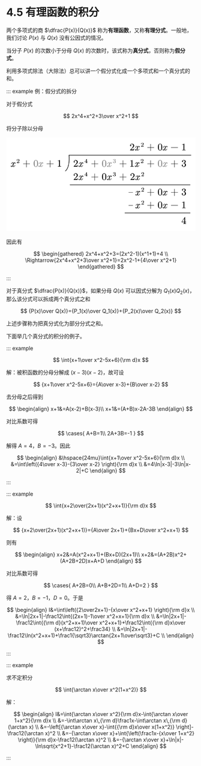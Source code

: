# 4.5 有理函数的积分

两个多项式的商 $\dfrac{P(x)}{Q(x)}$ 称为**有理函数**，又称**有理分式**。一般地，我们讨论 $P(x)$ 与 $Q(x)$ 没有公因式的情况。

当分子 $P(x)$ 的次数小于分母 $Q(x)$ 的次数时，该式称为**真分式**，否则称为**假分式**。

利用多项式除法（大除法）总可以讲一个假分式化成一个多项式和一个真分式的和。

::: example 例：假分式的拆分

对于假分式

$$
2x^4+x^2+3\over x^2+1
$$

将分子除以分母

![](./images/poly-div.svg)

因此有

$$
\begin{gathered}
2x^4+x^2+3=(2x^2-1)(x^1+1)+4 \\
\Rightarrow{2x^4+x^2+3\over x^2+1}=2x^2-1+{4\over x^2+1}
\end{gathered}
$$

:::

对于真分式 $\dfrac{P(x)}{Q(x)}$，如果分母 $Q(x)$ 可以因式分解为 $Q_1(x)Q_2(x)$，那么该分式可以拆成两个真分式之和

$$
{P(x)\over Q(x)}={P_1(x)\over Q_1(x)}+{P_2(x)\over Q_2(x)}
$$

上述步骤称为把真分式化为部分分式之和。

下面举几个真分式的积分的例子。

::: example

$$
\int{x+1\over x^2-5x+6}{\rm d}x
$$

解：被积函数的分母分解成 $(x-3)(x-2)$，故可设

$$
{x+1\over x^2-5x+6}={A\over x-3}+{B\over x-2}
$$

去分母之后得到

$$
\begin{align}
x+1&=A(x-2)+B(x-3)\\
x+1&=(A+B)x-2A-3B
\end{align}
$$

对比系数可得

$$
\cases{
A+B=1\\
2A+3B=-1
}
$$

解得 $A=4$，$B=-3$。因此

$$
\begin{align}
&\hspace{24mu}\int{x+1\over x^2-5x+6}{\rm d}x \\
&=\int\left({4\over x-3}-{3\over x-2} \right){\rm d}x \\
&=4\ln|x-3|-3\ln|x-2|+C
\end{align}
$$

:::

::: example

$$
\int{x+2\over(2x+1)(x^2+x+1)}{\rm d}x
$$

解：设

$$
{x+2\over(2x+1)(x^2+x+1)}={A\over 2x+1}+{Bx+D\over x^2+x+1}
$$

则有

$$
\begin{align}
x+2&=A(x^2+x+1)+(Bx+D)(2x+1)\\
x+2&=(A+2B)x^2+(A+2B+2D)x+A+D
\end{align}
$$

对比系数可得

$$
\cases{
A+2B=0\\
A+B+2D=1\\
A+D=2
}
$$

得 $A=2$，$B=-1$，$D=0$。于是

$$
\begin{align}
I&=\int\left({2\over2x+1}-{x\over x^2+x+1} \right){\rm d}x \\
&=\ln|2x+1|-\frac12\int{(2x+1)-1\over x^2+x+1}{\rm d}x \\
&=\ln|2x+1|-\frac12\int{{\rm d}(x^2+x+1)\over x^2+x+1}+\frac12\int{{\rm d}x\over (x+\frac12)^2+\frac34} \\
&=\ln|2x+1|-\frac12\ln(x^2+x+1)+\frac1{\sqrt3}\arctan{2x+1\over\sqrt3}+C \\
\end{align}
$$

:::

::: example

求不定积分

$$
\int{\arctan x\over x^2(1+x^2)}
$$

解：

$$
\begin{align}
I&=\int{\arctan x\over x^2}{\rm d}x-\int{\arctan x\over 1+x^2}{\rm d}x \\
&=-\int\arctan x\,{\rm d}\frac1x-\int\arctan x\,{\rm d}(\arctan x) \\
&=-\left[{\arctan x\over x}-\int{{\rm d}x\over x(1+x^2)} \right]-\frac12(\arctan x)^2 \\
&=-{\arctan x\over x}+\int{\left(\frac1x-{x\over 1+x^2} \right)}{\rm d}x-\frac12(\arctan x)^2 \\
&=-{\arctan x\over x}+\ln|x|-\ln\sqrt{x^2+1}-\frac12(\arctan x)^2+C
\end{align}
$$

:::
